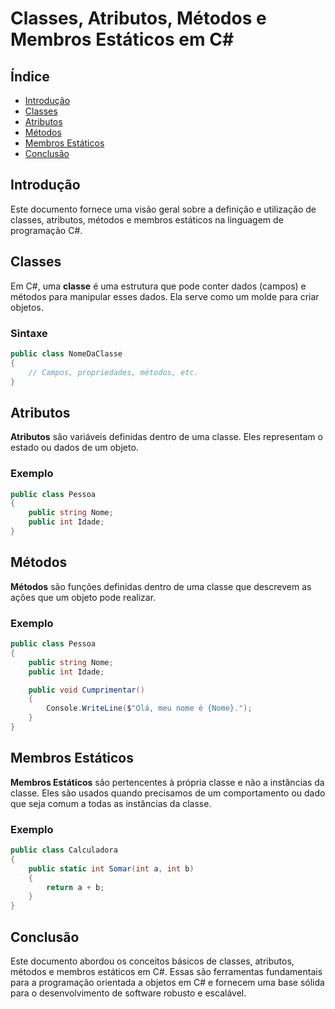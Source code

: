 # Classes, Atributos, Métodos e Membros Estáticos em C#

## Índice
- [Introdução](#introducao)
- [Classes](#classes)
- [Atributos](#atributos)
- [Métodos](#metodos)
- [Membros Estáticos](#membros-estaticos)
- [Conclusão](#conclusao)

## Introdução
Este documento fornece uma visão geral sobre a definição e utilização de classes, atributos, métodos e membros estáticos na linguagem de programação C#. 

## Classes
Em C#, uma **classe** é uma estrutura que pode conter dados (campos) e métodos para manipular esses dados. Ela serve como um molde para criar objetos. 

### Sintaxe
```csharp
public class NomeDaClasse
{
    // Campos, propriedades, métodos, etc.
}
```
## Atributos
**Atributos** são variáveis definidas dentro de uma classe. Eles representam o estado ou dados de um objeto. 

### Exemplo
```csharp
public class Pessoa
{
    public string Nome;
    public int Idade;
}
```
## Métodos
**Métodos** são funções definidas dentro de uma classe que descrevem as ações que um objeto pode realizar. 

### Exemplo
```csharp
public class Pessoa
{
    public string Nome;
    public int Idade;

    public void Cumprimentar()
    {
        Console.WriteLine($"Olá, meu nome é {Nome}.");
    }
}
```
## Membros Estáticos
**Membros Estáticos** são pertencentes à própria classe e não a instâncias da classe. Eles são usados quando precisamos de um comportamento ou dado que seja comum a todas as instâncias da classe. 

### Exemplo
```csharp
public class Calculadora
{
    public static int Somar(int a, int b)
    {
        return a + b;
    }
}
```
## Conclusão
Este documento abordou os conceitos básicos de classes, atributos, métodos e membros estáticos em C#. Essas são ferramentas fundamentais para a programação orientada a objetos em C# e fornecem uma base sólida para o desenvolvimento de software robusto e escalável.
